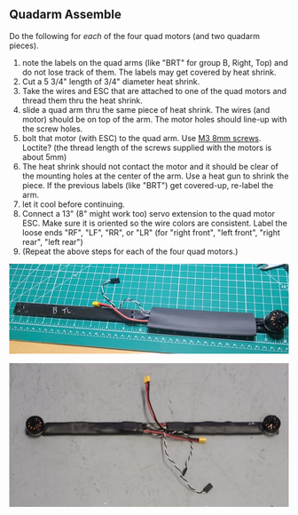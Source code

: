 ## Quadarm Assemble

Do the following for *each* of the four quad motors (and two quadarm pieces).

1. note the labels on the quad arms (like "BRT" for group B, Right, Top) and do not lose track of them. The labels may get covered by heat shrink.
1. Cut a 5 3/4" length of 3/4" diameter heat shrink.
1. Take the wires and ESC that are attached to one of the quad motors and thread them thru the heat shrink.
1. slide a quad arm thru the same piece of heat shrink. The wires (and motor) should be on top of the arm. The motor holes should line-up with the screw holes.
1. bolt that motor (with ESC) to the quad arm. Use [M3 8mm screws](../parts/screwsetc.md). Loctite? (the thread length of the screws supplied with the motors is about 5mm)
1. The heat shrink should not contact the motor and it should be clear of the mounting holes at the center of the arm. Use a heat gun to shrink the piece. If the previous labels (like "BRT") get covered-up, re-label the arm.
1. let it cool before continuing.
1. Connect a 13" (8" might work too) servo extension to the quad motor ESC. Make sure it is oriented so the wire colors are consistent. Label the loose ends "RF", "LF", "RR", or "LR" (for "right front", "left front", "right rear", "left rear")
1. (Repeat the above steps for each of the four quad motors.)

![](../images/quadarm_assemble1.jpg)

![](../images/quadarm_assemble2.jpg)
